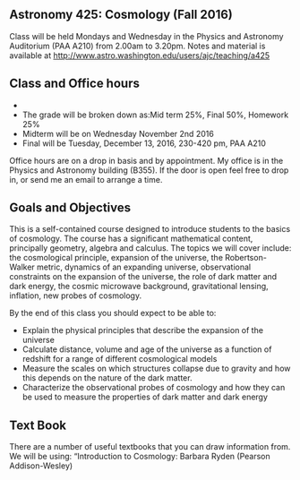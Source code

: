 ## Astronomy 425: Cosmology (Fall 2016)
Class will be held Mondays and Wednesday in the Physics and Astronomy Auditorium (PAA A210) from 2.00am to 3.20pm. Notes and material is available at 
http://www.astro.washington.edu/users/ajc/teaching/a425

## Class and Office hours 
- 
- The grade will be broken down as:Mid term 25%, Final 50%, Homework 25%
- Midterm will be on Wednesday November 2nd 2016
- Final will be Tuesday, December 13, 2016, 230-420 pm, PAA A210

Office hours are on a drop in basis and by appointment. My office is in the Physics and Astronomy building (B355). If the door is open feel free to drop in, or send me an email to arrange a time.

## Goals and Objectives
This is a self-contained course designed to introduce students to the basics of cosmology. The course has a significant mathematical content, principally geometry, algebra and calculus. The topics we will cover include: the cosmological principle, expansion of the universe, the Robertson-Walker metric, dynamics of an expanding universe, observational constraints on the expansion of the universe, the role of dark matter and dark energy, the cosmic microwave background, gravitational lensing, inflation, new probes of cosmology.

By the end of this class you should expect to be able to:
- Explain the physical principles that describe the expansion of the universe
- Calculate distance, volume and age of the universe as a function of redshift for a range of different cosmological models
- Measure the scales on which structures collapse due to gravity and how this depends on the nature of the dark matter.
- Characterize the observational probes of cosmology and how they can be used to measure the properties of dark matter and dark energy

## Text Book
There are a number of useful textbooks that you can draw information from. We will be using: “Introduction to Cosmology: Barbara Ryden (Pearson Addison-Wesley)

## 
